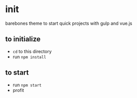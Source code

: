 # init
barebones theme to start quick projects with gulp and vue.js

## to initialize
- `cd` to this directory
- run `npm install`

## to start
- run `npm start`
- profit
